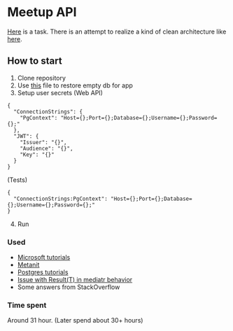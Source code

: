 # Meetup API
[Here](Task.pdf) is a task. There is an attempt to realize a kind of clean architecture like [here](https://github.com/jasontaylordev/CleanArchitecture/tree/main).

## How to start

1. Clone repository
2. Use [this](db.sql) file to restore empty db for app
3. Setup user secrets 
(Web API)
```
{
  "ConnectionStrings": {
    "PgContext": "Host={};Port={};Database={};Username={};Password={};"
  },
  "JWT": {
    "Issuer": "{}",
    "Audience": "{}",
    "Key": "{}"
  }
}
```

(Tests)
```
{
  "ConnectionStrings:PgContext": "Host={};Port={};Database={};Username={};Password={};"
}
```

4. Run

### Used
- [Microsoft tutorials](https://learn.microsoft.com/ru-ru/)
- [Metanit](https://metanit.com/)
- [Postgres tutorials](https://www.postgresqltutorial.com/)
- [Issue with Result(T) in mediatr behavior](https://github.com/jbogard/MediatR/issues/626)
- Some answers from StackOverflow

### Time spent
Around 31 hour. (Later spend about 30+ hours)